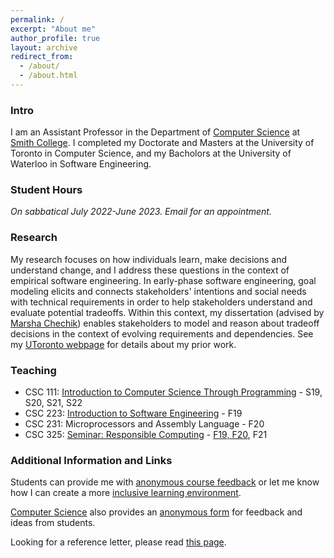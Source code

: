 ```yaml
---
permalink: /
excerpt: "About me"
author_profile: true
layout: archive
redirect_from: 
  - /about/
  - /about.html
---
```


<!--
__**SURF 2022**__ [I'm hiring SURF students this summer. Please apply and rank my lab highly.](https://smithcollege.qualtrics.com/jfe/form/SV_0weEdxIWxMU9iCy) _Note: The last page of the application, asks for a title and brief description of the project. This field is not used in computer science. Please enter a short description from any of [my labs project](https://amgrubb.github.io/projects/), also the description at the bottom of our [lab page](https://amgrubb.github.io/grubb-lab/)._
-->

### Intro

I am an Assistant Professor in the Department of [Computer Science](http://cs.smith.edu/) at [Smith College](www.smith.edu). 
I completed my Doctorate and Masters at the University of Toronto in Computer Science, 
and my Bacholors at the University of Waterloo in Software Engineering.

### Student Hours

*On sabbatical July 2022-June 2023. Email for an appointment.*
<!--
Spring 2022: In-person on Wednesday 6-7pm in Ford Hall 355. Online (Zoom) during times listed in my [appointment calendar](https://tinyurl.com/grubb-app).  
Appointments: [https://tinyurl.com/grubb-app](https://tinyurl.com/grubb-app)
-->

### Research 
My research focuses on how individuals learn, make decisions and understand change, and 
I address these questions in the context of empirical software engineering. 
In early-phase software engineering, goal modeling elicits and connects stakeholders' intentions and 
social needs with technical requirements in order to help stakeholders understand and evaluate potential tradeoffs. 
Within this context, my dissertation (advised by [Marsha Chechik](http://www.cs.toronto.edu/~chechik)) enables 
stakeholders to model and reason about tradeoff decisions in the context of evolving requirements and dependencies. 
See my [UToronto webpage](http://www.cs.toronto.edu/~amgrubb) for details about my prior work.

### Teaching 

* CSC 111: [Introduction to Computer Science Through Programming](https://amgrubb.github.io/csc111) - S19, S20, S21, S22
* CSC 223: [Introduction to Software Engineering](files/CSC223F19.pdf) - F19
* CSC 231: Microprocessors and Assembly Language - F20
* CSC 325: [Seminar: Responsible Computing](files/CSC325F19.pdf) - [F19, F20](https://doi.org/10.35482/csc.002.2021), F21

### Additional Information and Links

Students can provide me with [anonymous course feedback](https://forms.gle/vAFiNqMaovom9Gjf8) or let me know how I can create a more [inclusive learning environment](https://forms.gle/ZT7s6q8mA1Lz3eZV7).

[Computer Science](https://www.smith.edu/academics/computer-science) also provides an [anonymous form](https://forms.gle/ivNdENCtDsQqEyMC7) for feedback and ideas from students. 

Looking for a reference letter, please read [this page](/letters/).
